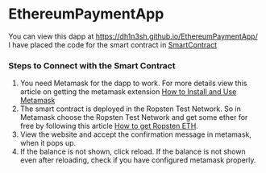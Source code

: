 # EthereumPaymentApp
You can view this dapp at https://dh1n3sh.github.io/EthereumPaymentApp/  
I have placed the code for the smart contract in [SmartContract](/SmartContract)  

  
### Steps to Connect with the Smart Contract
1. You need Metamask for the dapp to work. For more details view this article on getting the metamask extension [How to Install and Use Metamask](https://blog.wetrust.io/how-to-install-and-use-metamask-7210720ca047)  
2. The smart contract is deployed in the Ropsten Test Network. So in Metamask choose the Ropsten Test Network and get some ether for free by following this article [How to get Ropsten ETH](https://www.2key.network/blog-posts/what-is-ropsten-eth-and-how-can-i-get-some#:~:text=You%20can%20claim%20Ropsten%20ETH,%3A%2F%2Ffaucet.ropsten.be%2F).  
3. View the website and accept the confirmation message in metamask, when it pops up.  
4. If the balance is not shown, click reload. If the balance is not shown even after reloading, check if you have configured metamask properly.  
